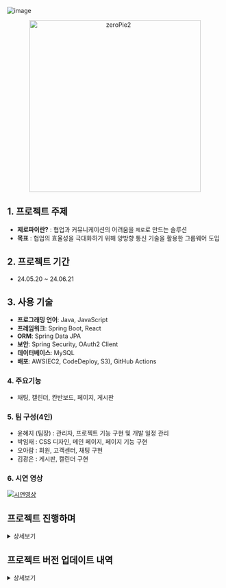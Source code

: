 ![image](https://github.com/hyeji111544/zeropie-back/assets/154953972/325a935b-47fc-4526-8f2f-e8e85a46208b)<div align="center">
  <img src="https://github.com/green-lotte2/community-site-back-team1/assets/154953972/801ce44e-8d14-4346-99d7-943c6e2ff55c" alt="zeroPie2" width="400"/>
</div>


## 1. 프로젝트 주제
- **제로파이란?** : 협업과 커뮤니케이션의 어려움을 `제로`로 만드는 솔루션
- **목표** : 협업의 효율성을 극대화하기 위해 양방향 통신 기술을 활용한 그룹웨어 도입

## 2. 프로젝트 기간
- 24.05.20 ~ 24.06.21

## 3. 사용 기술
- **프로그래밍 언어**: Java, JavaScript
- **프레임워크**: Spring Boot, React
- **ORM**: Spring Data JPA
- **보안**: Spring Security, OAuth2 Client
- **데이터베이스**: MySQL
- **배포**: AWS(EC2, CodeDeploy, S3), GitHub Actions 

### 4. 주요기능
- 채팅, 캘린더, 칸반보드, 페이지, 게시판

### 5. 팀 구성(4인)
- 윤혜지 (팀장) : 관리자, 프로젝트 기능 구현 및 개발 일정 관리
- 박임재 : CSS 디자인, 메인 페이지, 페이지 기능 구현
- 오아람 : 회원, 고객센터, 채팅 구현
- 김광은 : 게시판, 캘린더 구현

### 6. 시연 영상

[![시연영상](http://img.youtube.com/vi/z9AovY82XFQ/0.jpg)](https://youtu.be/z9AovY82XFQ?si=7DkK2PQnGHTBG7v2)



## 프로젝트 진행하며
<details>
<summary>상세보기</summary>

### 1. 프론트와 백 서버 각각 배포하기.
백 서버는 AWS 구축 후 배포 하였으나 React 프로젝트 배포를 위해 공부한 내용입니다.
[이동](https://rune-toothpaste-826.notion.site/git-page-0ff3de28d5ba42b8bbf0d63bf7de0909?pvs=4)

netlify 와 git page 로 각각 배포 완료 하였으나
AWS 는 `http` , Netlify 는 `https` 를 사용하는 문제가 있어 해결방법을 찾던 중
프론트 역시 AWS 에서 배포하여 `http` 로 맞추기로 결정하였습니다.

### 2. React 배포 후 새로고침 시 404 에러 발생
배포가 완료된 뒤 프론트와 백을 연결하여 배포 테스트를 하던 중 페이지 뒤로가기, 새로고침 시 404 에러가 발생하는 것을
알게 되었습니다. 이는 React 의 SPA 의 특성때문이었는데 해결하는 과정은 다음과 같습니다. 
[이동](https://rune-toothpaste-826.notion.site/React-404-a94a27d8961e48df92a5ab75e138dfcc?pvs=4)

### 3. 칸반보드 만들기
drag and drop 라이브러리를 활용하여 깃허브 프로젝트 처럼 칸반보드를 구현해야 했습니다.
빠른 개발을 위해 [kanban-board](https://github.com/aman162000/kanban-board?tab=readme-ov-file) 의 코드를 활용하여 개발 했습니다.

이를 db에 저장하기 위해 공부한 내용은 다음과 같습니다.
[이동](https://rune-toothpaste-826.notion.site/56de294d670349239aba6e8534173790?pvs=4)


</details>

## 프로젝트 버전 업데이트 내역
<details>
<summary>상세보기</summary>
  
### 0.0.1-SNAPSHOT / 24.05.24
- 게시판 글 목록, 상세 뷰, 글쓰기, 글 수정 작업
- 사원 회원가입 기능 작업
- 프로젝트 페이지 CSS 작업 및 웹 배포
  
### 0.0.2-SNAPSHOT / 24.05.27
- 관리자 페이지 유저 목록 작업
- 게시물 검색기능 작업
- 사원 회원가입 및 로그인 기능구현

### 0.0.3-SNAPSHOT / 24.05.28
- 관리자 페이지 유저 검색 기능구현
- 관리자 페이지 게시물 카테고리 수정 및 조회 기능 구현
- 글 뷰 페이지 기능 구현
- 회원가입 약관, 아이디/비밀번호 찾기 기능구현

### 0.0.4-SNAPSHOT / 24.05.29
- 관리자 페이지 유저 정보 수정
- 관리자 페이지 게시판 삭제 기능
- 글 작성, 삭제 기능
- 고객센터 리스트 출력 및 검색기능

### 0.0.5-SNAPSHOT / 24.05.30
- 관리자 페이지 글 조회, 체크박스 이용한 글 삭제기능
- 게시글 수정 기능
- 고객센터 검색 구현 완료 및 글 쓰기 구현

### 0.0.6-SNAPSHOT / 24.05.31
- 사이드바 게시물 카테고리 db 와 연결
- 회원가입 메일 버튼 스피너 기능 추가
- QnA 게시판 제목 출력 및 기본 정렬 변경

### 0.0.7-SNAPSHOT / 24.06.03
- 유저 리스트 엑셀 다운로드 기능
- 조직도 아이콘 동적 출력
- 게시글 파일첨부 기능 구현중
- CS 내용 출력 및 페이지네이션

### 0.0.8-SNAPSHOT / 24.06.04
- 관리자 페이지 유저목록 출력 수 조절 기능
- CS 뷰 페이지 기능 구현 완료
- 게시판 정렬 타입 기능 구현

### 0.0.9-SNAPSHOT / 24.06.05
- 사이드바 카테고리 캐싱 처리
- 채팅 백앤드 기능 작업
- 그룹 플랜 내용 출력

### 0.1.0-SNAPSHOT / 24.06.06
- 그룹 플랜 DB 구현
- 게시판 이미지 업로드 및 출력
- 캘린더 view ui 적용
- 관리자 config 출력 수정

### 0.1.1-SNAPSHOT / 24.06.10
- 채팅 기능 백엔드 구현중
- 캘린더 뷰 토스트 ui 로 변경
- 캘린더 생성 기능 구현(협업자 검색 기능)
- 게시글 파일 업로드, 다운로드, 삭제 기능 구현

### 0.1.2-SNAPSHOT / 24.06.11
- 다중 채팅 기능 (그룹채팅 가능)
- 캘린더 생성, 협업자 등록 기능구현
- 리액트 인증, 인가설정 완료
- 게시물 파일 관련 기능 구현 완료
- 게시물 댓글 작성, 삭제 기능 구현
- 프로젝트 협업자 등록 모달 수정

### 0.1.3-SNAPSHOT / 24.06.12
- 회원가입 시 캘린더 할당
- 캘린더 생성 / 협업자 등록
- 채팅 입장 시 입장 멘트 출력
- 칸반보드 협업자 등록 기능
- 페이지 웹 소켓 연결(동시편집 가능)

### 0.1.4-SNAPSHOT / 24.06.13
- 채팅 입장 시 입장 멘트 출력 마무리
- 협업자 캘린더 조회 및 이벤트 삭제, 추가
- 페이지 db 저장, 불러오기 
- 칸반보드 db 조회 불러오기

### 0.1.5-SNAPSHOT / 24.06.14
- 채팅 db 저장
- 캘린더 수정 기능 구현
- 칸반 보드 출력 index 추가

### 0.1.6-SNAPSHOT / 24.06.17

- 게시판 글, 댓글 수정 시 작성자/로그인 정보 체크
- 댓글 수정/삭제 기능
- 캘린더 메인페이지 랜더링
- 게시판 글 수정시 이미지 인코딩 및 썸네일 처리
- 문서 페이지 공동 작업자 초대 기능, 페이지 삭제 기능 구현
- 메인 페이지 생일, 회원, 공지사항 정보 출력
- CS 관리자만 답변 가능하게 변경
- CS 비밀글 체크 기능/ 보기 구현
- 채팅 초대 및 플랜별 초대인원 제한 기능
- 프로젝트 협업자 초대 및, 프로젝트 나가기
- 관리자 config 직책 설정 저장/변경 기능

### 0.1.7-SNAPSHOT / 24.06.18

- 게시판 글 삭제시 업로드 이미지 삭제기능.
- 캘린더 초대한 사람 방 나가기 / 캘린더 생성자 방 삭제가
- OAuth2 카카오 로그인 기능
- 게시판 조회 인가설정 

### 0.1.8-SNAPSHOT / 24.06.19

- 카카오 배포환경 로그인 기능 
- 관리자 페이지 회원/고객문의 현황 출력
- index TodoList 기능 구현
- 조직도에서 채팅 하기 기능 구현

### 0.1.9-SNAPSHOT / 24.06.20
- 회원가입 인증코드 스타일 수정
- 그룹 플랜 수정
### 0.2.0-SNAPSHOT / 24.06.21
- 회원 검색 기능 수정

### 1.0.0-RELEASE / 24.06.21
- 최종 버전 릴리즈

</details>
